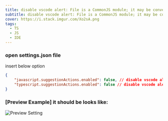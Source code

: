```yaml
---
title: disable vscode alert: File is a CommonJS module; it may be converted to an ES module
subtitle: disable vscode alert: File is a CommonJS module; it may be converted to an ES module
cover: https://i.stack.imgur.com/Xo2sA.png
tags:
  - TS
  - JS
  - IDE
---
```


### open settings.json file
insert below option
```json
{
    "javascript.suggestionActions.enabled": false, // disable vscode alert on javascript
    "typescript.suggestionActions.enabled": false // disable vscode alert on typescript
}
```

### [Preview Example] it should be looks like:
![Preview Setting](https://i.stack.imgur.com/2AUwp.png)
